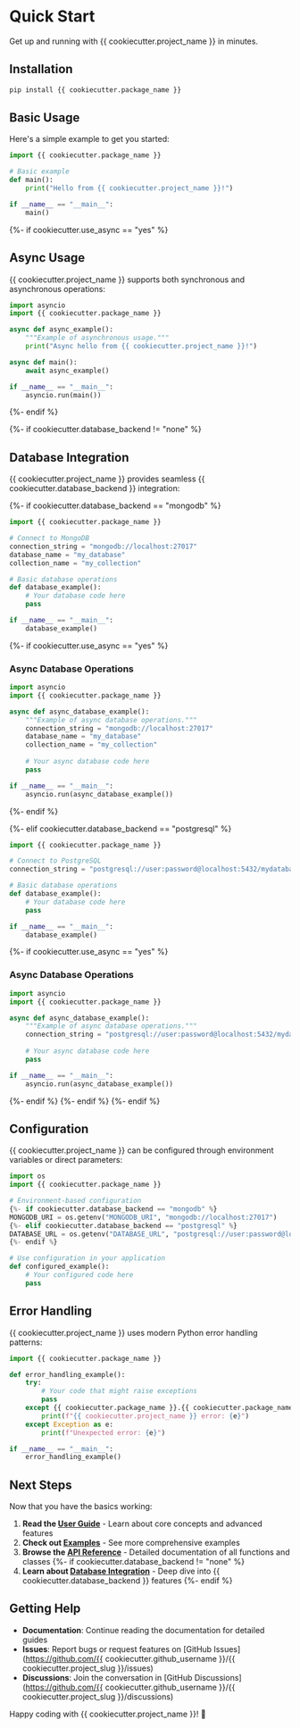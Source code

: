 # Quick Start

Get up and running with {{ cookiecutter.project_name }} in minutes.

## Installation

```bash
pip install {{ cookiecutter.package_name }}
```

## Basic Usage

Here's a simple example to get you started:

```python
import {{ cookiecutter.package_name }}

# Basic example
def main():
    print("Hello from {{ cookiecutter.project_name }}!")

if __name__ == "__main__":
    main()
```

{%- if cookiecutter.use_async == "yes" %}

## Async Usage

{{ cookiecutter.project_name }} supports both synchronous and asynchronous operations:

```python
import asyncio
import {{ cookiecutter.package_name }}

async def async_example():
    """Example of asynchronous usage."""
    print("Async hello from {{ cookiecutter.project_name }}!")

async def main():
    await async_example()

if __name__ == "__main__":
    asyncio.run(main())
```
{%- endif %}

{%- if cookiecutter.database_backend != "none" %}

## Database Integration

{{ cookiecutter.project_name }} provides seamless {{ cookiecutter.database_backend }} integration:

{%- if cookiecutter.database_backend == "mongodb" %}
```python
import {{ cookiecutter.package_name }}

# Connect to MongoDB
connection_string = "mongodb://localhost:27017"
database_name = "my_database"
collection_name = "my_collection"

# Basic database operations
def database_example():
    # Your database code here
    pass

if __name__ == "__main__":
    database_example()
```

{%- if cookiecutter.use_async == "yes" %}
### Async Database Operations

```python
import asyncio
import {{ cookiecutter.package_name }}

async def async_database_example():
    """Example of async database operations."""
    connection_string = "mongodb://localhost:27017"
    database_name = "my_database"
    collection_name = "my_collection"
    
    # Your async database code here
    pass

if __name__ == "__main__":
    asyncio.run(async_database_example())
```
{%- endif %}

{%- elif cookiecutter.database_backend == "postgresql" %}
```python
import {{ cookiecutter.package_name }}

# Connect to PostgreSQL
connection_string = "postgresql://user:password@localhost:5432/mydatabase"

# Basic database operations
def database_example():
    # Your database code here
    pass

if __name__ == "__main__":
    database_example()
```

{%- if cookiecutter.use_async == "yes" %}
### Async Database Operations

```python
import asyncio
import {{ cookiecutter.package_name }}

async def async_database_example():
    """Example of async database operations."""
    connection_string = "postgresql://user:password@localhost:5432/mydatabase"
    
    # Your async database code here
    pass

if __name__ == "__main__":
    asyncio.run(async_database_example())
```
{%- endif %}
{%- endif %}
{%- endif %}

## Configuration

{{ cookiecutter.project_name }} can be configured through environment variables or direct parameters:

```python
import os
import {{ cookiecutter.package_name }}

# Environment-based configuration
{%- if cookiecutter.database_backend == "mongodb" %}
MONGODB_URI = os.getenv("MONGODB_URI", "mongodb://localhost:27017")
{%- elif cookiecutter.database_backend == "postgresql" %}
DATABASE_URL = os.getenv("DATABASE_URL", "postgresql://user:password@localhost:5432/db")
{%- endif %}

# Use configuration in your application
def configured_example():
    # Your configured code here
    pass
```

## Error Handling

{{ cookiecutter.project_name }} uses modern Python error handling patterns:

```python
import {{ cookiecutter.package_name }}

def error_handling_example():
    try:
        # Your code that might raise exceptions
        pass
    except {{ cookiecutter.package_name }}.{{ cookiecutter.package_name.title() }}Error as e:
        print(f"{{ cookiecutter.project_name }} error: {e}")
    except Exception as e:
        print(f"Unexpected error: {e}")

if __name__ == "__main__":
    error_handling_example()
```

## Next Steps

Now that you have the basics working:

1. **Read the [User Guide](concepts.md)** - Learn about core concepts and advanced features
2. **Check out [Examples](examples.md)** - See more comprehensive examples
3. **Browse the [API Reference](api/index.md)** - Detailed documentation of all functions and classes
{%- if cookiecutter.database_backend != "none" %}
4. **Learn about [Database Integration](database.md)** - Deep dive into {{ cookiecutter.database_backend }} features
{%- endif %}

## Getting Help

- **Documentation**: Continue reading the documentation for detailed guides
- **Issues**: Report bugs or request features on [GitHub Issues](https://github.com/{{ cookiecutter.github_username }}/{{ cookiecutter.project_slug }}/issues)
- **Discussions**: Join the conversation in [GitHub Discussions](https://github.com/{{ cookiecutter.github_username }}/{{ cookiecutter.project_slug }}/discussions)

Happy coding with {{ cookiecutter.project_name }}! 🚀